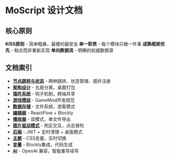 # MoScript 设计文档

## 核心原则

**KISS原则** - 简单粗暴，最傻的最安全
**单一职责** - 每个模块只做一件事
**成熟框架优先** - 粘合而非重新实现
**单向数据流** - 明确的权威数据源

## 文档索引

- **[节点跳转与状态](./节点跳转与状态.md)** - 两种跳转、状态管理、插件注册
- **[架构设计](./架构.md)** - 五层分离，桌面打包
- **[插件系统](./插件.md)** - 钩子机制，跨端共享
- **[游戏模组](./游戏模组.md)** - GameMod开发规范
- **[数据存储](./存储.md)** - 文件系统，游客模式
- **[编辑器](./编辑器.md)** - ReactFlow + Blockly
- **[播放器](./播放器.md)** - 双模式，单文件导出
- **[图片驱动模式](./图片驱动模式.md)** - 热区交互，点击冒险
- **[后端](./后端.md)** - JWT + 定时清理 + 桌面模式
- **[主题](./主题.md)** - CSS变量，实时切换
- **[变量](./变量.md)** - Blockly集成，代码生成
- **[AI](./AI.md)** - OpenAI 兼容，智能重写续写
